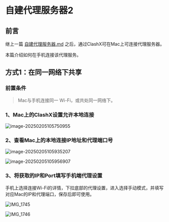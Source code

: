 # 自建代理服务器2

## 前言

继上一篇 [自建代理服务器.md](自建代理服务器.md) 之后，通过ClashX可在Mac上可连接代理服务器。

本篇介绍如何在手机连接该代理服务。

## 方式1：在同一网络下共享

### 前置条件

>  Mac与手机连接同一 Wi-Fi，或共处同一网络下。

### 1、Mac上的ClashX设置允许本地连接

![image-20250205105750955](../../Image/image-20250205105750955.png)

### 2、查看Mac上的本地连接IP地址和代理端口号

![image-20250205105935207](../../Image/image-20250205105935207.png)

![image-20250205105956907](../../Image/image-20250205105956907.png)

### 3、将获取的IP和Port填写手机端代理设置

手机上选择连接Wi-Fi的详情，下拉底部的代理设置，进入选择手动模式，并填写对应Mac的IP和代理端口，保存后即可使用。

![IMG_1745](../../Image/IMG_1745.jpg)

![IMG_1746](../../Image/IMG_1746.jpg)